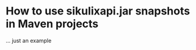 How to use sikulixapi.jar snapshots in Maven projects
=====================================================

... just an example
